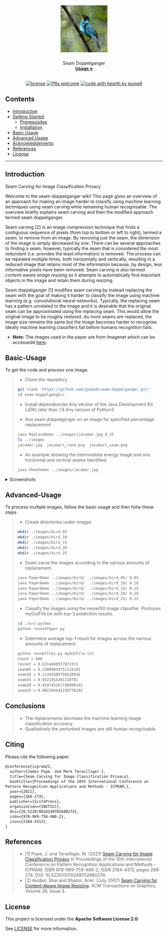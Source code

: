 <h1 align="center">
  <a href="https://github.com/jpope8/seam-doppelganger">
    <!-- Please provide path to your logo here -->
    <img src="docs/images/jacamar_seam.png" alt="Logo" width="150" height="150">
  </a>
</h1>

<div align="center">
  Seam Doppelganger
  <br />
  <a href="#basic-usage"><strong>Usage »</strong></a>
  <br />
  <!--
  <br />
  <a href="https://github.com/jpope8/seam-doppelganger/issues/new?assignees=&labels=bug&template=01_BUG_REPORT.md&title=bug%3A+">Report a Bug</a>
  ·
  <a href="https://github.com/jpope8/seam-doppelganger/issues/new?assignees=&labels=enhancement&template=02_FEATURE_REQUEST.md&title=feat%3A+">Request a Feature</a>
  .
  <a href="https://github.com/jpope8/seam-doppelganger/issues/new?assignees=&labels=question&template=04_SUPPORT_QUESTION.md&title=support%3A+">Ask a Question</a>
  -->
</div>

<div align="center">
<br />

[![license](https://img.shields.io/github/license/jpope8/seam-doppelganger.svg?style=flat-square)](LICENSE)
[![PRs welcome](https://img.shields.io/badge/PRs-welcome-ff69b4.svg?style=flat-square)](https://github.com/jpope8/seam-doppelganger/issues?q=is%3Aissue+is%3Aopen+label%3A%22help+wanted%22)
[![code with hearth by jpope8](https://img.shields.io/badge/%3C%2F%3E%20with%20%E2%99%A5%20by-jpope8-ff1414.svg?style=flat-square)](https://github.com/jpope8)

</div>

## Contents

- [Introduction](#introduction)
- [Getting Started](#getting-started)
  - [Prerequisites](#prerequisites)
  - [Installation](#installation)
- [Basic Usage](#basic-usage)
- [Advanced Usage](#advanced-usage)
- [Acknowledgements](#acknowledgements)
- [References](#references)
- [License](#license)


---


## Introduction
Seam Carving for Image Classification Privacy

Welcome to the seam-doppelganger wiki!  This page gives an overview of an approach for making an image harder to classify using machine learning techniques using seam carving while remaining human recognisable.  The overview briefly explains seam carving and then the modified approach termed seam doppelganger.<br>

Seam carving [2] is an image compression technique that finds a contiguous sequence of pixels (from top to bottom or left to right), termed a _seam_, to remove from an image.  By removing just the seam, the dimension of the image is simply decreased by one.  There can be several approaches to finding a seam, however, typically the seam that is considered the most redundant (i.e. provides the least information) is removed.  The process can be repeated multiple times, both horizontally and vertically, resulting in a reduced image that retains most of the information because, by design, less informative pixels have been removed.  Seam carving is also termed _content-aware image resizing_ as it attempts to automatically find important objects in the image and retain them during resizing.<br>

Seam doppelganger [1] modifies seam carving by instead replacing the seam with the goal of making it harder to classify the image using machine learning (e.g. convolutional neural networks).  Typically, the replacing seam has a pattern unrelated to the image and it is desirable that the original seam can be approximated using the replacing seam.  This would allow the original image to be roughly restored.  As more seams are replaced, the image size remains the same but the image becomes harder to recognise.  Ideally machine learning classifiers fail before humans recognition fails.<br>

* ___Note:___ The images used in the paper are from Imagenet which can be accessedd [here](https://www.image-net.org/).<br>


## Basic-Usage

To get the code and process one image.

> - Clone the repository
> ```bash
> git clone 'https://github.com/jpope8/seam-doppelganger.git'
> cd seam-doppelganger/
> ```
> - Install dependencies
> Any version of the Java Development Kit (JDK) later than 1.8
> Any version of Python3
>
> - Run seam doppelganger on an image for specified percentage replacement
> ```bash
> java ReplaceDemo ../images/jacamar.jpg 0.25
> ls ../images
> jacamar.jpg  jacamar\_rand.png  jacamar\_seam.png
> ```
> - An example showing the intermediate energy image and one horizontal and vertical seams identified.
> ```bash
> java ShowSeams ../images/jacamar.jpg
> ```

<details>
<summary>Screenshots</summary>
<br>

> Example of an image where seam doppelganger replaces seams of the orginal images and then restores. A random image with the same number of pixels replaced is also shown.

|                          Original Image                               |                            Replaced Image                              |
| :-------------------------------------------------------------------: | :--------------------------------------------------------------------: |
| <img src="docs/images/jacamar.jpg" title="Original" width="75%">      | <img src="docs/images/jacamar_seam.png" title="Replaced" width="75%">  |

|                          Restored Image                               |                             Random Image                               |
| :-------------------------------------------------------------------: | :--------------------------------------------------------------------: |
| <img src="docs/images/jacamar_unseam.png" title="Restored" width="75%"> | <img src="docs/images/jacamar_rand.png" title="Random" width="75%"> |

</details>


## Advanced-Usage

To process multiple images, follow the basic usage and then follw these steps

> - Create directories under images
> ```bash
> mkdir ./images/bird_05
> mkdir ./images/bird_10
> mkdir ./images/bird_15
> mkdir ./images/bird_20
> mkdir ./images/bird_25
> ```
> - Seam carve the images according to the various amounts of replacement.
> ```bash
> java PaperDemo ../images/bird/ ../images/bird_05/ 0.05
> java PaperDemo ../images/bird/ ../images/bird_10/ 0.10
> java PaperDemo ../images/bird/ ../images/bird_15/ 0.15
> java PaperDemo ../images/bird/ ../images/bird_20/ 0.20
> java PaperDemo ../images/bird/ ../images/bird_25/ 0.25
> ```
> - Classify the images using the resnet50 image classifier.  Produces myOutFile.txt with top-3 prediction results.
> ```bash
> cd ./src-python
> python resnetPaper.py
> ```
> - Determine average top-1 result for images across the various amounts of replacement.
> ```bash
> python resnetTikz.py myOutFile.txt
> Count = 608
> resnet = 0.6314468937072371
> seam05 = 0.23009859751124165
> seam10 = 0.11301686794528916
> seam15 = 0.0521914201110701
> seam20 = 0.014745267198990143
> seam25 = 0.002294541239776292
> ```


## Conclusions
> - The replacements decrease the machine learning image classification accuracy.
> - Qualitatively the perturbed images are still human recognisable.

## Citing

Please cite the following paper.

    @conference{icpram21,
      author={James Pope. and Mark Terwilliger.},
      title={Seam Carving for Image Classification Privacy},
      booktitle={Proceedings of the 10th International Conference on Pattern Recognition Applications and Methods - ICPRAM,},
      year={2021},
      pages={268-274},
      publisher={SciTePress},
      organization={INSTICC},
      doi={10.5220/0010249702680274},
      isbn={978-989-758-486-2},
      issn={2184-4313},
    }

## References
> - [1] Pope, J. and Terwilliger, M. (2021) [Seam Carving for Image Classification Privacy](https://www.scitepress.org/PublicationsDetail.aspx?ID=H8zqc3KCMlw=&t=1) In Proceedings of the 10th International Conference on Pattern Recognition Applications and Methods - ICPRAM, ISBN 978-989-758-486-2; ISSN 2184-4313, pages 268-274. DOI: 10.5220/0010249702680274.
> - [2] Avidan, Shai and Shamir, Ariel. (July 2007) [Seam Carving for Content-Aware Image Resizing](https://dl.acm.org/doi/10.1145/1276377.1276390). ACM Transactions on Graphics, Volume 26, Issue 3.



## License

This project is licensed under the **Apache Software License 2.0**.

See [LICENSE](LICENSE) for more information.

